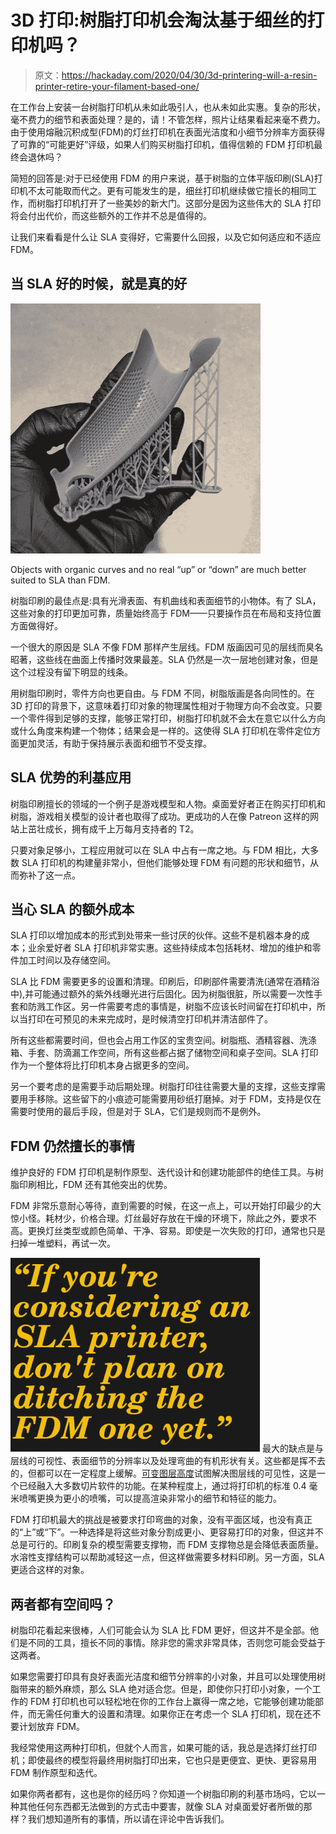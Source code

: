 # 3D 打印:树脂打印机会淘汰基于细丝的打印机吗？

> 原文：<https://hackaday.com/2020/04/30/3d-printering-will-a-resin-printer-retire-your-filament-based-one/>

在工作台上安装一台树脂打印机从未如此吸引人，也从未如此实惠。复杂的形状，毫不费力的细节和表面处理？是的，请！不管怎样，照片让结果看起来毫不费力。由于使用熔融沉积成型(FDM)的灯丝打印机在表面光洁度和小细节分辨率方面获得了可靠的“可能更好”评级，如果人们购买树脂打印机，值得信赖的 FDM 打印机最终会退休吗？

简短的回答是:对于已经使用 FDM 的用户来说，基于树脂的立体平版印刷(SLA)打印机不太可能取而代之。更有可能发生的是，细丝打印机继续做它擅长的相同工作，而树脂打印机打开了一些美妙的新大门。这部分是因为这些伟大的 SLA 打印将会付出代价，而这些额外的工作并不总是值得的。

让我们来看看是什么让 SLA 变得好，它需要什么回报，以及它如何适应和不适应 FDM。

## 当 SLA 好的时候，就是真的好

[![](img/5a362b640a9c4aa6ca4feb965ee538da.png)](https://hackaday.com/wp-content/uploads/2020/04/Valve-index-adapter-curved-object-SLA-OK-but-nightmare-for-FDM.jpg)

Objects with organic curves and no real “up” or “down” are much better suited to SLA than FDM.

树脂印刷的最佳点是:具有光滑表面、有机曲线和表面细节的小物体。有了 SLA，这些对象的打印更加可靠，质量始终高于 FDM——只要操作员在布局和支持位置方面做得好。

一个很大的原因是 SLA 不像 FDM 那样产生层线。FDM 版画因可见的层线而臭名昭著，这些线在曲面上传播时效果最差。SLA 仍然是一次一层地创建对象，但是这个过程没有留下明显的线条。

用树脂印刷时，零件方向也更自由。与 FDM 不同，树脂版画是各向同性的。在 3D 打印的背景下，这意味着打印对象的物理属性相对于物理方向不会改变。只要一个零件得到足够的支撑，能够正常打印，树脂打印机就不会太在意它以什么方向或什么角度来构建一个物体；结果会是一样的。这使得 SLA 打印机在零件定位方面更加灵活，有助于保持展示表面和细节不受支撑。

## SLA 优势的利基应用

树脂印刷擅长的领域的一个例子是游戏模型和人物。桌面爱好者正在购买打印机和树脂，游戏相关模型的设计者也取得了成功。更成功的人在像 Patreon 这样的网站上茁壮成长，拥有成千上万每月支持者的 T2。

只要对象足够小，工程应用就可以在 SLA 中占有一席之地。与 FDM 相比，大多数 SLA 打印机的构建量非常小，但他们能够处理 FDM 有问题的形状和细节，从而弥补了这一点。

## 当心 SLA 的额外成本

SLA 打印以增加成本的形式到处带来一些讨厌的伙伴。这些不是机器本身的成本；业余爱好者 SLA 打印机非常实惠。这些持续成本包括耗材、增加的维护和零件加工时间以及存储空间。

SLA 比 FDM 需要更多的设置和清理。印刷后，印刷部件需要清洗(通常在酒精浴中),并可能通过额外的紫外线曝光进行后固化。因为树脂很脏，所以需要一次性手套和防溅工作区。另一件需要考虑的事情是，树脂不应该长时间留在打印机中，所以当打印在可预见的未来完成时，是时候清空打印机并清洁部件了。

所有这些都需要时间，但也会占用工作区的宝贵空间。树脂瓶、酒精容器、洗涤箱、手套、防滴漏工作空间，所有这些都占据了储物空间和桌子空间。SLA 打印作为一个整体将比打印机本身占据更多的空间。

另一个要考虑的是需要手动后期处理。树脂打印往往需要大量的支撑，这些支撑需要用手移除。这些留下的小痕迹可能需要用砂纸打磨掉。对于 FDM，支持是仅在需要时使用的最后手段，但是对于 SLA，它们是规则而不是例外。

## FDM 仍然擅长的事情

维护良好的 FDM 打印机是制作原型、迭代设计和创建功能部件的绝佳工具。与树脂印刷相比，FDM 还有其他突出的优势。

FDM 非常乐意耐心等待，直到需要的时候，在这一点上，可以开始打印最少的大惊小怪。耗材少，价格合理。灯丝最好存放在干燥的环境下，除此之外，要求不高。更换灯丝类型或颜色简单、干净、容易。即使是一次失败的打印，通常也只是扫掉一堆塑料，再试一次。

[![](img/09c3605d496c71a6ad403031b87a08c6.png)](https://hackaday.com/wp-content/uploads/2020/04/SLA-dont-ditch-FDM-yet.png) 最大的缺点是与层线的可视性、表面细节的分辨率以及处理弯曲的有机形状有关。这些都是挥不去的，但都可以在一定程度上缓解。[可变图层高度](https://hackaday.com/2017/02/16/hands-on-with-variable-layer-height/)试图解决图层线的可见性，这是一个已经融入大多数切片软件的功能。在某种程度上，通过将打印机的标准 0.4 毫米喷嘴更换为更小的喷嘴，可以提高渲染非常小的细节和特征的能力。

FDM 打印机最大的挑战是被要求打印弯曲的对象，没有平面区域，也没有真正的“上”或“下”。一种选择是将这些对象分割成更小、更容易打印的对象，但这并不总是可行的。印刷复杂的模型需要支撑物，而 FDM 支撑物总是会降低表面质量。水溶性支撑结构可以帮助减轻这一点，但这样做需要多材料印刷。另一方面，SLA 更适合这样的对象。

## 两者都有空间吗？

树脂印花看起来很棒，人们可能会认为 SLA 比 FDM 更好，但这并不是全部。他们是不同的工具，擅长不同的事情。除非您的需求非常具体，否则您可能会受益于这两者。

如果您需要打印具有良好表面光洁度和细节分辨率的小对象，并且可以处理使用树脂带来的额外麻烦，那么 SLA 绝对适合您。但是，即使你只打印小对象，一个工作的 FDM 打印机也可以轻松地在你的工作台上赢得一席之地，它能够创建功能部件，而无需任何重大的设置和清理。如果你正在考虑一个 SLA 打印机，现在还不要计划放弃 FDM。

我经常使用这两种打印机，但就个人而言，如果可能的话，我总是选择灯丝打印机；即使最终的模型将最终用树脂打印出来，它也只是更便宜、更快、更容易用 FDM 制作原型和迭代。

如果你两者都有，这也是你的经历吗？你知道一个树脂印刷的利基市场吗，它以一种其他任何东西都无法做到的方式击中要害，就像 SLA 对桌面爱好者所做的那样？我们想知道所有的事情，所以请在评论中告诉我们。